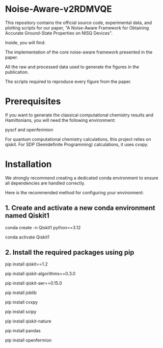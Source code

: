# Noise-Aware-v2RDMVQE

This repository contains the official source code, experimental data, and plotting scripts for our paper, "A Noise-Aware Framework for Obtaining Accurate Ground-State Properties on NISQ Devices".

Inside, you will find:

The implementation of the core noise-aware framework presented in the paper.

All the raw and processed data used to generate the figures in the publication.

The scripts required to reproduce every figure from the paper.

# Prerequisites

If you want to generate the classical computational chemistry results and Hamiltonians, you will need the following environment:

pyscf and openferimion

For quantum computational chemistry calculations, this project relies on qiskit. For SDP (Semidefinite Programming) calculations, it uses cvxpy.

# Installation

We strongly recommend creating a dedicated conda environment to ensure all dependencies are handled correctly.

Here is the recommended method for configuring your environment:

## 1. Create and activate a new conda environment named Qiskit1
conda create -n Qiskit1 python==3.12

conda activate Qiskit1

## 2. Install the required packages using pip
pip install qiskit==1.2

pip install qiskit-algorithms==0.3.0

pip install qiskit-aer==0.15.0

pip install joblib

pip install cvxpy

pip install scipy

pip install qiskit-nature

pip install pandas

pip install openfermion
